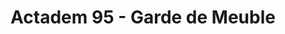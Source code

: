 ---
title: "Actadem 95 - Garde de Meuble"
url: /saint-brice-sous-foret/actadem-95-garde-de-meuble/
shop: Mieten
---